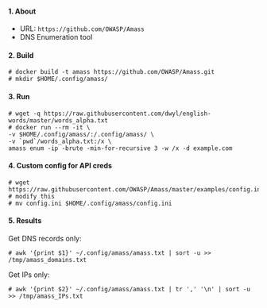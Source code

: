 #### 1. About

- URL: `https://github.com/OWASP/Amass`
- DNS Enumeration tool

#### 2. Build
```
# docker build -t amass https://github.com/OWASP/Amass.git
# mkdir $HOME/.config/amass/
```

#### 3. Run
```
# wget -q https://raw.githubusercontent.com/dwyl/english-words/master/words_alpha.txt
# docker run --rm -it \
-v $HOME/.config/amass/:/.config/amass/ \
-v `pwd`/words_alpha.txt:/x \
amass enum -ip -brute -min-for-recursive 3 -w /x -d example.com
```

#### 4. Custom config for API creds
```
# wget https://raw.githubusercontent.com/OWASP/Amass/master/examples/config.ini # modify this
# mv config.ini $HOME/.config/amass/config.ini
```

#### 5. Results

Get DNS records only:
```
# awk '{print $1}' ~/.config/amass/amass.txt | sort -u >> /tmp/amass_domains.txt
```

Get IPs only:
```
# awk '{print $2}' ~/.config/amass/amass.txt | tr ',' '\n' | sort -u >> /tmp/amass_IPs.txt
```

